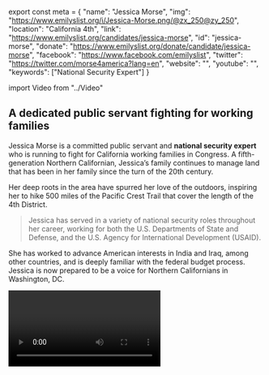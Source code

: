export const meta = {
  "name": "Jessica Morse",
  "img": "https://www.emilyslist.org/i/Jessica-Morse.png/@zx_250@zy_250",
  "location": "California 4th",
  "link": "https://www.emilyslist.org/candidates/jessica-morse",
  "id": "jessica-morse",
  "donate": "https://www.emilyslist.org/donate/candidate/jessica-morse",
  "facebook": "https://www.facebook.com/emilyslist",
  "twitter": "https://twitter.com/morse4america?lang=en",
  "website": "",
  "youtube": "",
  "keywords": ["National Security Expert"]
}

import Video from "../Video"

## A dedicated public servant fighting for working families

Jessica Morse is a committed public servant and **national security expert** who is running to fight for California working families in Congress. A fifth-generation Northern Californian, Jessica’s family continues to manage land that has been in her family since the turn of the 20th century.

Her deep roots in the area have spurred her love of the outdoors, inspiring her to hike 500 miles of the Pacific Crest Trail that cover the length of the 4th District.

> Jessica has served in a variety of national security roles throughout her career, working for both the U.S. Departments of State and Defense, and the U.S. Agency for International Development (USAID).

She has worked to advance American interests in India and Iraq, among other countries, and is deeply familiar with the federal budget process. Jessica is now prepared to be a voice for Northern Californians in Washington, DC.

<Video id="qhTnxnb__ms" />

## A champion for expanding economic opportunity

Jessica is running for Congress to expand economic opportunity for Northern California working families. “I’m running because I want every member of our community to have the tools, resources, and opportunities to succeed on their own,” she has said. She plans to advocate for job training programs, support small businesses, and bring reliable internet access to rural communities in the district. Jessica is committed to protecting and expanding access to affordable, quality health care. “I support the goal of universal coverage and a path to get there, including improvements to the ACA and innovative approaches to bringing down the cost of care for everyone,” she has said. As an avid hiker and backpacker who grew up exploring the district’s natural resources, Jessica also plans to fight for environmental policies that benefit the district, including defending public lands and investing in clean energy.

## An opportunity to flip a seat

Jessica is running against Republican incumbent Tom McClintock, who, over the course of his decade in office, has lost sight of issues that matter to the people of the 4th District. McClintock has put partisan politics ahead of the people he represents and has voted to take away access to affordable health insurance multiple times. “Taking on Tom McClintock and his special-interest backers will not be easy,” Jessica has said. “But as I have learned […] traveling across all ten counties in the 4th District, nothing can erase the enthusiasm and passion awakened by our campaign.” Let’s show this champion for working families our full-fledged support to flip this seat and help Democrats take back the House.

